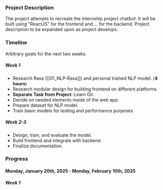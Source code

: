 ### Project Description

The project attempts to recreate the internship project chatbot. It will be built using "ReactJS" for the frontend and … for the backend. Project description to be expanded upon as project develops.
### Timeline

Arbitrary goals for the next two weeks.
##### Week 1
- Research Rasa ([[01_NLP-Rasa]]) and personal trained NLP model. (**4 hours**)
- Research modular design for building frontend on different platforms.
- **Separate Task from Project**: Learn Git.
- Decide on needed elements inside of the web app.
- Prepare dataset for NLP model.
- Train basic models for testing and performance purposes
##### Week 2-3
- Design, train, and evaluate the model.
- Build frontend and integrate with backend.
- Finalize documentation.

### Progress
#### Monday, January 20th, 2025 - Monday, February 10th, 2025
##### Week 1

